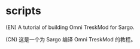 # scripts

(EN)
A tutorial of building Omni TreskMod for Sargo.

(CN)
这是一个为 Sargo 编译 Omni TreskMod 的教程。
